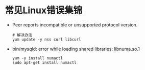 # 常见Linux错误集锦

- Peer reports incompatible or unsupported protocol version.

  ```shell
  # 解决办法
  yum update -y nss curl libcurl 
  ```

- bin/mysqld: error while loading shared libraries: libnuma.so.1

  ```shell
  yum -y install numactl
  sudo apt-get install numactl
  ```
